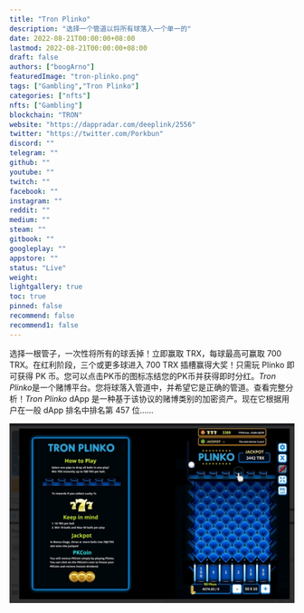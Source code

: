 ```yaml
---
title: "Tron Plinko"
description: "选择一个管道以将所有球落入一个单一的"
date: 2022-08-21T00:00:00+08:00
lastmod: 2022-08-21T00:00:00+08:00
draft: false
authors: ["boogArno"]
featuredImage: "tron-plinko.png"
tags: ["Gambling","Tron Plinko"]
categories: ["nfts"]
nfts: ["Gambling"]
blockchain: "TRON"
website: "https://dappradar.com/deeplink/2556"
twitter: "https://twitter.com/Porkbun"
discord: ""
telegram: ""
github: ""
youtube: ""
twitch: ""
facebook: ""
instagram: ""
reddit: ""
medium: ""
steam: ""
gitbook: ""
googleplay: ""
appstore: ""
status: "Live"
weight: 
lightgallery: true
toc: true
pinned: false
recommend: false
recommend1: false
---
```

选择一根管子，一次性将所有的球丢掉！立即赢取 TRX，每球最高可赢取 700 TRX。在红利阶段，三个或更多球进入 700 TRX 插槽赢得大奖！只需玩 Plinko 即可获得 PK 币。您可以点击PK币的图标冻结您的PK币并获得即时分红。*Tron Plinko*是一个赌博平台。您将球落入管道中，并希望它是正确的管道。查看完整分析！*Tron Plinko* dApp 是一种基于该协议的赌博类别的加密资产。现在它根据用户在一般 dApp 排名中排名第 457 位......

![1](1.jpg)